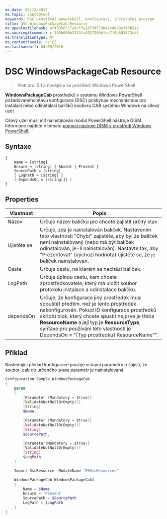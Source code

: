 ```yaml
---
ms.date: 06/12/2017
ms.topic: conceptual
keywords: DSC prostředí powershell, konfiguraci, instalační program
title: DSC WindowsPackageCab Resource
ms.openlocfilehash: af45956c1fe8cffa1d7fd779847eded9e3f6b51e
ms.sourcegitcommit: cf195b090b3223fa4917206dfec7f0b603873cdf
ms.translationtype: MT
ms.contentlocale: cs-CZ
ms.lasthandoff: 04/09/2018
---
```

# <a name="dsc-windowspackagecab-resource"></a>DSC WindowsPackageCab Resource

> Platí pro: 5.1 a novějším se prostředí Windows PowerShell

**WindowsPackageCab** prostředků v systému Windows PowerShell požadovaného stavu konfigurace (DSC) poskytuje mechanismus pro instalaci nebo odinstalaci balíčků souboru CAB systému Windows na cílový uzel.

Cílový uzel musí mít nainstalován modul PowerShell nástroje DISM. Informace najdete v tématu [pomocí nástroje DISM v prostředí Windows PowerShell](https://msdn.microsoft.com/en-us/windows/hardware/commercialize/manufacture/desktop/use-dism-in-windows-powershell-s14).


## <a name="syntax"></a>Syntaxe

```
{
    Name = [string]
    Ensure = [string] { Absent | Present }
    SourcePath = [string]
    [ LogPath = [string] ]
    [ DependsOn = [string[]] ]
}
```

## <a name="properties"></a>Properties

|  Vlastnost  |  Popis   |
|---|---|
| Název| Určuje název balíčku pro chcete zajistit určitý stav.|
| Ujistěte se| Určuje, zda je nainstalován balíček. Nastavením této vlastnosti "Chybí" zajistěte, aby byl že balíček není nainstalovaný (nebo má být balíček odinstalován, je-li nainstalován). Nastavte tak, aby "Prezentovat" (výchozí hodnota) ujistěte se, že je balíček nainstalován.|
| Cesta| Určuje cestu, na kterém se nachází balíček.|
| LogPath| Určuje úplnou cestu, kam chcete zprostředkovatele, který má uložit soubor protokolu instalace a odinstalace balíčku.|
| dependsOn | Určuje, že konfigurace jiný prostředek musí spouštět předtím, než je tento prostředek nakonfigurován. Pokud ID konfigurace prostředků skriptu blok, který chcete spustit nejprve je třeba **ResourceName** a její typ je **ResourceType**, syntaxe pro používání této vlastnosti je ' DependsOn = "[Typ prostředku] ResourceName"".|

## <a name="example"></a>Příklad

Následující příklad konfigurace použije vstupní parametry a zajistí, že soubor .cab do určeného `$Name` parametr je nainstalovaná.

```powershell
Configuration Sample_WindowsPackageCab
{
    param
    (
        [Parameter (Mandatory = $true)]
        [ValidateNotNullOrEmpty()]
        [String]
        $Name,

        [Parameter (Mandatory = $true)]
        [ValidateNotNullOrEmpty()]
        [String]
        $SourcePath,

        [Parameter(Mandatory = $true)]
        [ValidateNotNullOrEmpty()]
        [String]
        $LogPath
    )

    Import-DscResource -ModuleName 'PSDscResources'

    WindowsPackageCab WindowsPackageCab1
    {
        Name = $Name
        Ensure = 'Present'
        SourcePath = $SourcePath
        LogPath = $LogPath
    }
}
```